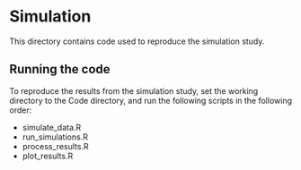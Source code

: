 # Simulation
This directory contains code used to reproduce the simulation study.

## Running the code
To reproduce the results from the simulation study, set the working directory 
to the Code directory, and run the following scripts in the following order:
 - simulate_data.R
 - run_simulations.R
 - process_results.R
 - plot_results.R